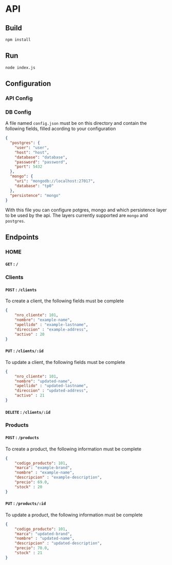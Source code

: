 # API
## Build
```sh
npm install
```

## Run
```sh
node index.js
```

## Configuration
### API Config

### DB Config
A file named `config.json` must be on this directory and contain the following fields, filled acording to your configuration
```json 
{
  "postgres": {
    "user": "user",
    "host": "host",
    "database": "database",
    "password": "password",
    "port": 5432
  },
  "mongo": {
    "uri": "mongodb://localhost:27017",
    "database": "tp0"
  },
  "persistence": "mongo"
}
```

With this file you can configure potgres, mongo and which persistence layer to be used by the api.
The layers currently supported are `mongo` and `postgres`.

## Endpoints

### HOME
#### `GET` : `/`

### Clients
#### `POST` : `/clients`
To create a client, the following fields must be complete
```json
{
    "nro_cliente": 101,
    "nombre": "example-name",
    "apellido" : "example-lastname",
    "direccion" : "example-address",
    "activo" : 20
}
```
#### `PUT` : `/clients/:id`
To update a client, the following fields must be complete
```json
{
    "nro_cliente": 101,
    "nombre": "updated-name",
    "apellido" : "updated-lastname",
    "direccion" : "updated-address",
    "activo" : 21
}
```
#### `DELETE` : `/clients/:id`

### Products
#### `POST` : `/products`
To create a product, the following information must be complete
```json
{
    "codigo_producto": 101,
    "marca": "example-brand",
    "nombre" : "example-name",
    "descripcion" : "example-description",
    "precio": 69.0,
    "stock" : 20
}
```
#### `PUT` : `/products/:id`
To update a product, the following information must be complete
```json
{
    "codigo_producto": 101,
    "marca": "updated-brand",
    "nombre" : "updated-name",
    "descripcion" : "updated-description",
    "precio": 70.0,
    "stock" : 21
}
```
